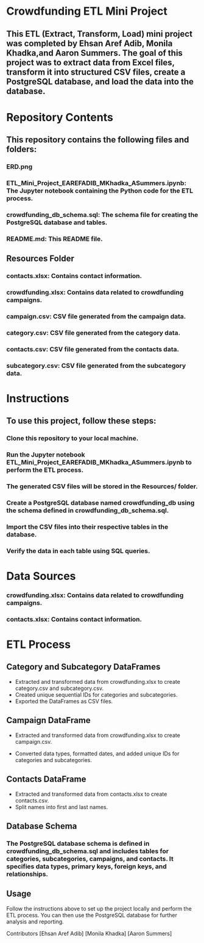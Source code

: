 # Crowdfunding ETL Mini Project

## This ETL (Extract, Transform, Load) mini project was completed by Ehsan Aref Adib, Monila Khadka,and Aaron Summers. The goal of this project was to extract data from Excel files, transform it into structured CSV files, create a PostgreSQL database, and load the data into the database.


# Repository Contents

## This repository contains the following files and folders:

### ERD.png
### ETL_Mini_Project_EAREFADIB_MKhadka_ASummers.ipynb: The Jupyter notebook containing the Python code for the ETL process.
### crowdfunding_db_schema.sql: The schema file for creating the PostgreSQL database and tables.
### README.md: This README file.


## Resources Folder

### contacts.xlsx: Contains contact information.

### crowdfunding.xlsx: Contains data related to crowdfunding campaigns.

### campaign.csv: CSV file generated from the campaign data.

### category.csv: CSV file generated from the category data.

### contacts.csv: CSV file generated from the contacts data.

### subcategory.csv: CSV file generated from the subcategory data.


# Instructions

## To use this project, follow these steps:

### Clone this repository to your local machine.

### Run the Jupyter notebook ETL_Mini_Project_EAREFADIB_MKhadka_ASummers.ipynb to perform the ETL process.

### The generated CSV files will be stored in the Resources/ folder.

### Create a PostgreSQL database named crowdfunding_db using the schema defined in crowdfunding_db_schema.sql.

### Import the CSV files into their respective tables in the database.

### Verify the data in each table using SQL queries.


# Data Sources

### crowdfunding.xlsx: Contains data related to crowdfunding campaigns.

### contacts.xlsx: Contains contact information.

# ETL Process

##  Category and Subcategory DataFrames

-   Extracted and transformed data from crowdfunding.xlsx to create category.csv and subcategory.csv.
-   Created unique sequential IDs for categories and subcategories.
-   Exported the DataFrames as CSV files.

## Campaign DataFrame
-    Extracted and transformed data from crowdfunding.xlsx to create campaign.csv.

-    Converted data types, formatted dates, and added unique IDs for categories and subcategories.

## Contacts DataFrame
-    Extracted and transformed data from contacts.xlsx to create contacts.csv.
-    Split names into first and last names.


## Database Schema
###  The PostgreSQL database schema is defined in crowdfunding_db_schema.sql and includes tables for categories, subcategories, campaigns, and contacts. It specifies data types, primary keys, foreign keys, and relationships.

## Usage
Follow the instructions above to set up the project locally and perform the ETL process. You can then use the PostgreSQL database for further analysis and reporting.

Contributors
[Ehsan Aref Adib]
[Monila Khadka]
[Aaron Summers]
